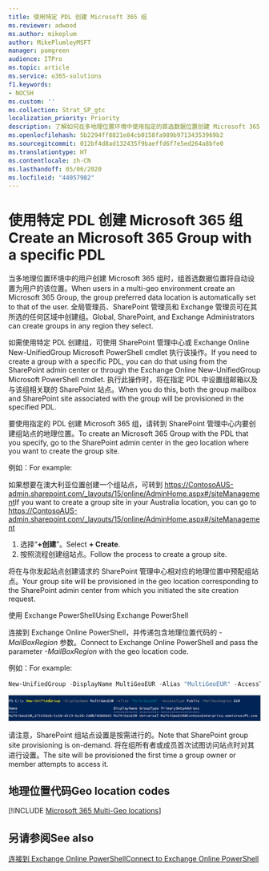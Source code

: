 ```yaml
---
title: 使用特定 PDL 创建 Microsoft 365 组
ms.reviewer: adwood
ms.author: mikeplum
author: MikePlumleyMSFT
manager: pamgreen
audience: ITPro
ms.topic: article
ms.service: o365-solutions
f1.keywords:
- NOCSH
ms.custom: ''
ms.collection: Strat_SP_gtc
localization_priority: Priority
description: 了解如何在多地理位置环境中使用指定的首选数据位置创建 Microsoft 365 组。
ms.openlocfilehash: 5b2294ff8821e84cb0158fa989b97134353969b2
ms.sourcegitcommit: 012bf4d8ad132435f9baeffd6f7e5ed264a8bfe0
ms.translationtype: HT
ms.contentlocale: zh-CN
ms.lasthandoff: 05/06/2020
ms.locfileid: "44057982"
---
```

# <a name="create-an-microsoft-365-group-with-a-specific-pdl"></a><span data-ttu-id="ff1e5-103">使用特定 PDL 创建 Microsoft 365 组</span><span class="sxs-lookup"><span data-stu-id="ff1e5-103">Create an Microsoft 365 Group with a specific PDL</span></span>

<span data-ttu-id="ff1e5-104">当多地理位置环境中的用户创建 Microsoft 365 组时，组首选数据位置将自动设置为用户的该位置。</span><span class="sxs-lookup"><span data-stu-id="ff1e5-104">When users in a multi-geo environment create an Microsoft 365 Group, the group preferred data location is automatically set to that of the user.</span></span> <span data-ttu-id="ff1e5-105">全局管理员、SharePoint 管理员和 Exchange 管理员可在其所选的任何区域中创建组。</span><span class="sxs-lookup"><span data-stu-id="ff1e5-105">Global, SharePoint, and Exchange Administrators can create groups in any region they select.</span></span> 

<span data-ttu-id="ff1e5-106">如需使用特定 PDL 创建组，可使用 SharePoint 管理中心或 Exchange Online New-UnifiedGroup Microsoft PowerShell cmdlet 执行该操作。</span><span class="sxs-lookup"><span data-stu-id="ff1e5-106">If you need to create a group with a specific PDL, you can do that using from the SharePoint admin center or through the Exchange Online New-UnifiedGroup Microsoft PowerShell cmdlet.</span></span> <span data-ttu-id="ff1e5-107">执行此操作时，将在指定 PDL 中设置组邮箱以及与该组相关联的 SharePoint 站点。</span><span class="sxs-lookup"><span data-stu-id="ff1e5-107">When you do this, both the group mailbox and SharePoint site associated with the group will be provisioned in the specified PDL.</span></span>

<span data-ttu-id="ff1e5-108">要使用指定的 PDL 创建 Microsoft 365 组，请转到 SharePoint 管理中心内要创建组站点的地理位置。</span><span class="sxs-lookup"><span data-stu-id="ff1e5-108">To create an Microsoft 365 Group with the PDL that you specify, go to the SharePoint admin center in the geo location where you want to create the group site.</span></span>

<span data-ttu-id="ff1e5-109">例如：</span><span class="sxs-lookup"><span data-stu-id="ff1e5-109">For example:</span></span>

<span data-ttu-id="ff1e5-110">如果想要在澳大利亚位置创建一个组站点，可转到 https://ContosoAUS-admin.sharepoint.com/_layouts/15/online/AdminHome.aspx#/siteManagement</span><span class="sxs-lookup"><span data-stu-id="ff1e5-110">If you want to create a group site in your Australia location, you can go to https://ContosoAUS-admin.sharepoint.com/_layouts/15/online/AdminHome.aspx#/siteManagement</span></span>

1. <span data-ttu-id="ff1e5-111">选择“**+创建**”。</span><span class="sxs-lookup"><span data-stu-id="ff1e5-111">Select **+ Create**.</span></span>
2. <span data-ttu-id="ff1e5-112">按照流程创建组站点。</span><span class="sxs-lookup"><span data-stu-id="ff1e5-112">Follow the process to create a group site.</span></span>

<span data-ttu-id="ff1e5-113">将在与你发起站点创建请求的 SharePoint 管理中心相对应的地理位置中预配组站点。</span><span class="sxs-lookup"><span data-stu-id="ff1e5-113">Your group site will be provisioned in the geo location corresponding to the SharePoint admin center from which you initiated the site creation request.</span></span> 

<span data-ttu-id="ff1e5-114">使用 Exchange PowerShell</span><span class="sxs-lookup"><span data-stu-id="ff1e5-114">Using Exchange PowerShell</span></span> 

<span data-ttu-id="ff1e5-115">连接到 Exchange Online PowerShell，并传递包含地理位置代码的 *-MailBoxRegion* 参数。</span><span class="sxs-lookup"><span data-stu-id="ff1e5-115">Connect to Exchange Online PowerShell and pass the parameter *-MailBoxRegion* with the geo location code.</span></span>

<span data-ttu-id="ff1e5-116">例如：</span><span class="sxs-lookup"><span data-stu-id="ff1e5-116">For example:</span></span> 

```PowerShell
New-UnifiedGroup -DisplayName MultiGeoEUR -Alias "MultiGeoEUR" -AccessType Public -MailboxRegion EUR 
```

![New-UnifiedGroup PowerShell cmdlet 及语法的屏幕截图](media/multi-geo-new-group-with-pdl-powershell.png)

<span data-ttu-id="ff1e5-118">请注意，SharePoint 组站点设置是按需进行的。</span><span class="sxs-lookup"><span data-stu-id="ff1e5-118">Note that SharePoint group site provisioning is on-demand.</span></span> <span data-ttu-id="ff1e5-119">将在组所有者或成员首次试图访问站点时对其进行设置。</span><span class="sxs-lookup"><span data-stu-id="ff1e5-119">The site will be provisioned the first time a group owner or member attempts to access it.</span></span>

## <a name="geo-location-codes"></a><span data-ttu-id="ff1e5-120">地理位置代码</span><span class="sxs-lookup"><span data-stu-id="ff1e5-120">Geo location codes</span></span>

[!INCLUDE [Microsoft 365 Multi-Geo locations](includes/office-365-multi-geo-locations.md)]

## <a name="see-also"></a><span data-ttu-id="ff1e5-121">另请参阅</span><span class="sxs-lookup"><span data-stu-id="ff1e5-121">See also</span></span>

[<span data-ttu-id="ff1e5-122">连接到 Exchange Online PowerShell</span><span class="sxs-lookup"><span data-stu-id="ff1e5-122">Connect to Exchange Online PowerShell</span></span>](https://docs.microsoft.com/powershell/exchange/exchange-online/connect-to-exchange-online-powershell/connect-to-exchange-online-powershell)
